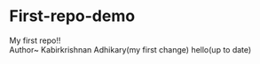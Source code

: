 # First-repo-demo
My first repo!!
<br>
Author~ Kabirkrishnan Adhikary(my first change)
hello(up to date)
